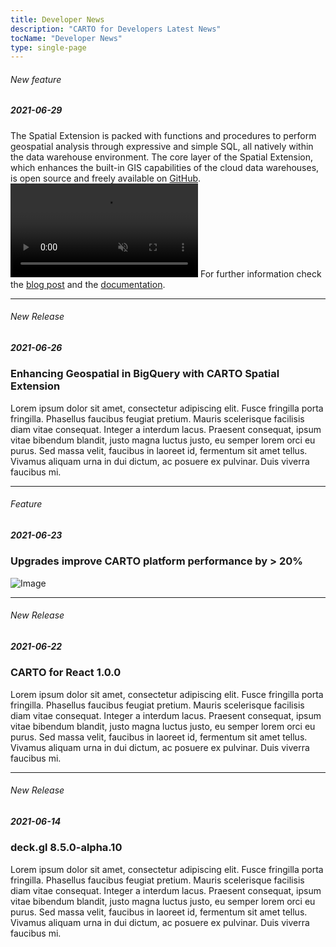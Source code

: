 ```yaml
---
title: Developer News
description: "CARTO for Developers Latest News"
tocName: "Developer News"
type: single-page
---
```


###### New feature

##### 2021-06-29

The Spatial Extension is packed with functions and procedures to perform geospatial analysis through expressive and simple SQL, all natively within the data warehouse environment. The core layer of the Spatial Extension, which enhances the built-in GIS capabilities of the cloud data warehouses, is open source and freely available on [GitHub](https://github.com/CartoDB/carto-spatial-extension). 
<video autoplay="" loop="" muted=""> <source src="http://localhost:1313/img/news-developers/bigquery-se-core-layer.mp4" type="video/mp4"> Your browser does not support the video tag. </video>
For further information check the [blog post](https://carto.com/blog/enhancing-geospatial-in-bigquery-with-carto-spatial-extension/) and the [documentation](https://docs.carto.com/spatial-extension-bq/).

---

###### New Release

##### 2021-06-26

### Enhancing Geospatial in BigQuery with CARTO Spatial Extension
Lorem ipsum dolor sit amet, consectetur adipiscing elit. Fusce fringilla porta fringilla. Phasellus faucibus feugiat pretium. Mauris scelerisque facilisis diam vitae consequat. Integer a interdum lacus. Praesent consequat, ipsum vitae bibendum blandit, justo magna luctus justo, eu semper lorem orci eu purus. Sed massa velit, faucibus in laoreet id, fermentum sit amet tellus. Vivamus aliquam urna in dui dictum, ac posuere ex pulvinar. Duis viverra faucibus mi.

---

###### Feature

##### 2021-06-23

### Upgrades improve CARTO platform performance by > 20%
![Image](https://carto.com/developers/img/assets/cartoframes/guide-2.eafd219c.png)

---

###### New Release

##### 2021-06-22

### CARTO for React 1.0.0
Lorem ipsum dolor sit amet, consectetur adipiscing elit. Fusce fringilla porta fringilla. Phasellus faucibus feugiat pretium. Mauris scelerisque facilisis diam vitae consequat. Integer a interdum lacus. Praesent consequat, ipsum vitae bibendum blandit, justo magna luctus justo, eu semper lorem orci eu purus. Sed massa velit, faucibus in laoreet id, fermentum sit amet tellus. Vivamus aliquam urna in dui dictum, ac posuere ex pulvinar. Duis viverra faucibus mi.

---

###### New Release

##### 2021-06-14

### deck.gl 8.5.0-alpha.10
Lorem ipsum dolor sit amet, consectetur adipiscing elit. Fusce fringilla porta fringilla. Phasellus faucibus feugiat pretium. Mauris scelerisque facilisis diam vitae consequat. Integer a interdum lacus. Praesent consequat, ipsum vitae bibendum blandit, justo magna luctus justo, eu semper lorem orci eu purus. Sed massa velit, faucibus in laoreet id, fermentum sit amet tellus. Vivamus aliquam urna in dui dictum, ac posuere ex pulvinar. Duis viverra faucibus mi.